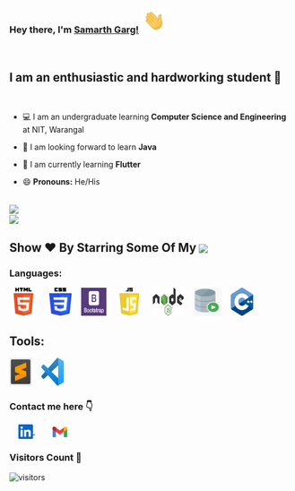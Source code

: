 ### Hey there, I'm [Samarth Garg!](https://github.com/GargSamarth) <img height="45px" src="https://github.com/GargSamarth/GargSamarth/blob/main/assets/waving_hand.gif">

<br>

## I am an enthusiastic and hardworking student :slightly_smiling_face:

<br>

- :computer: I am an undergraduate learning **Computer Science and Engineering** at NIT, Warangal

- :seedling: I am looking forward to learn **Java**

- :iphone: I am currently learning **Flutter**

- :smile: **Pronouns:** He/His

<br>

<a href="https://github-readme-stats.vercel.app/api?username=GargSamarth&show_icons=true&theme=dracula">
  <img align="center" src="https://github-readme-stats.vercel.app/api?username=GargSamarth&show_icons=true&theme=dracula&custom_title=My GitHub Stats" />
</a>
<br>
<a href="https://github-readme-stats.vercel.app/api/top-langs/?username=GargSamarth&layout=compact&langs_count=8">
  <img align="center" src="https://github-readme-stats.vercel.app/api/top-langs/?username=GargSamarth&layout=compact&langs_count=10&theme=dracula" />
</a>

<h2 align="left">Show ❤️ By Starring Some Of My <a href='https://github.com/GargSamarth?tab=repositories'><img align='center'  height="24" src="https://img.shields.io/badge/Repos!😊-lightpink.svg?&style=for-the-badge&logo=shruti-mayank&logoColor=blue" /></a></h2>

### Languages:

<p align="left">
  <img src="https://github.com/GargSamarth/GargSamarth/blob/main/assets/html.png" alt="html" width="50" height="50" style="padding-right: 5px;" /> &nbsp;&nbsp;
  <img src="https://github.com/GargSamarth/GargSamarth/blob/main/assets/css.png" alt="css" width="40" height="50" style="padding-right: 5px;" />&nbsp;&nbsp;
  <img src="https://github.com/GargSamarth/GargSamarth/blob/main/assets/bootstrap.png" alt="Bootstrap" width="45" height="50" style="padding-right: 5px;" />&nbsp;&nbsp; 
  <img src="https://github.com/GargSamarth/GargSamarth/blob/main/assets/js.png" alt="Javascript" width="50" height="50" style="padding-right: 5px;" />&nbsp;&nbsp;
  <img src="https://github.com/GargSamarth/GargSamarth/blob/main/assets/node.png" alt="Node Js" width="55" height="50" style="padding-right: 5px;" />&nbsp;&nbsp;
  <img src="https://github.com/GargSamarth/GargSamarth/blob/main/assets/o_sql.png" alt="Oraclesql" width="50" height="50" style="padding-right: 5px;" />&nbsp;&nbsp;
  <img src="https://github.com/GargSamarth/GargSamarth/blob/main/assets/c++.png" alt="C++" width="40" height="50" style="padding-right: 5px;" />&nbsp;&nbsp;
</p>

## Tools:

<p align="left">
  <img src="https://github.com/GargSamarth/GargSamarth/blob/main/assets/sublime_text.jpg" alt="sublime_text" width="40" height="50" style="padding-right: 5px;" />&nbsp;&nbsp; 
  <img src="https://github.com/GargSamarth/GargSamarth/blob/main/assets/vscode.png" alt="vscode" width="40" height="50" style="padding-right: 5px;" />&nbsp;&nbsp;
</p>

### Contact me here :point_down:

&nbsp; &nbsp; <a href="https://www.linkedin.com/in/samarth-garg-a89511194/">
<img align="center" width="26px" src="https://github.com/GargSamarth/GargSamarth/blob/main/assets/linkedin.jpeg" />
</a> &nbsp; &nbsp; &nbsp; &nbsp;
<a href="mailto:samarthgarg0901@gmail.com">
<img align="center" width="26px" src="https://github.com/GargSamarth/GargSamarth/blob/main/assets/gmail.png" />
</a>
<br>

### Visitors Count :eyes:

![visitors](https://visitor-badge.glitch.me/badge?page_id=GargSamarth)
